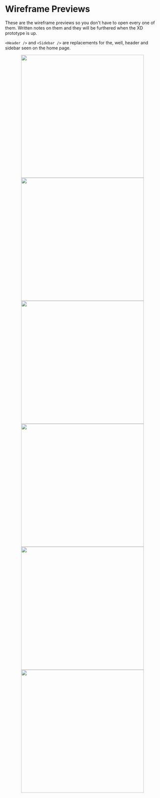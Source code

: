 # Wireframe Previews

These are the wireframe previews so you don't have to open every one of them. Written notes on them and they will be furthered when the XD prototype is up.

`<Header />` and `<Sidebar />` are replacements for the, well, header and sidebar seen on the home page.

<style>
div {
    text-align: center;
}
</style>
<div>
<img src = "Login Page.jpg" height=400px></img>
<img src = "Home Page.jpg" height=400px></img>
</div>

<div>
<img src = "Home Page.jpg" height=400px></img>
<img src = "Active Threads Page.jpg" height=400px></img>
</div>

<div>
<img src = "Trending Links Page.jpg" height=400px></img>
<img src = "Settings Page.jpg" height=400px></img>
</div>
